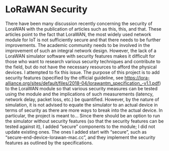# LoRaWAN Security #

There have been many discussion recently concerning the security of LoraWAN with the publication of articles such as this, this, and that. These articles point to the fact that LoraWAN, the most widely used network module for IoT is not sufficiently secure and that there needs to be further improvements. The academic community needs to be involved in the improvement of such an integral network design. However, the lack of a LoraWAN simulator software with security features makes it difficult for those who want to research various security techniques and contribute to the field, but do not have the necessary resources to afford the physical devices. I attempted to fix this issue.
The purpose of this project is to add security features (specified by the official guideline, see https://lora-alliance.org/sites/default/files/2018-04/lorawantm_specification_-v1.1.pdf) to the LoraWAN module so that various security measures can be tested using the module and the implications of such measurements (latency, network delay, packet loss, etc.) be quantified. However, by the nature of simulation, it is not advised to equate the simulator to an actual device in terms of security as there are more ways to break into the actual device. In particular, the project is meant to…
Since there should be an option to run the simulator without security features (so that the security features can be tested against it), I added “secure” components to the module; I did not update existing ones. The ones I added start with “secure”, such as “secure-end-device-lorawan-mac.cc”, and they implement the security features as outlined by the specifications. 
